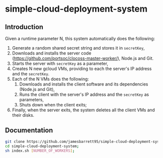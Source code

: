 # simple-cloud-deployment-system

## Introduction

Given a runtime parameter N, this system automatically does the following:

1. Generate a random shared secret string and stores it in ```secretKey```,
2. Downloads and installs the server code (https://github.com/portsoc/clocoss-master-worker/), Node.js and Git.
3. Starts the server with ```secretKey``` as a parameter,
4. Creates N new gcloud VMs, providing to each the server's IP address and the ```secretKey```.
5. Each of the N VMs does the following:
	1. Downloads and installs the client software and its dependencies (Node.js and Git),
	2. Runs the client with the server's IP address and the ```secretKey``` as parameters,
	3. Shuts down when the client exits;
6. Finally, when the server exits, the system deletes all the client VMs and their disks.

## Documentation

```bash
git clone https://github.com/jamesbarrett95/simple-cloud-deployment-system;
cd simple-cloud-deployment-system;
sh index.sh [NUMBER_OF_WORKERS];
```
